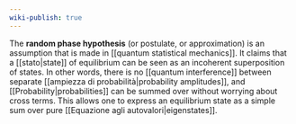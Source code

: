 ```yaml
---
wiki-publish: true
---
```

The **random phase hypothesis** (or postulate, or approximation) is an assumption that is made in [[quantum statistical mechanics]]. It claims that a [[stato|state]] of equilibrium can be seen as an incoherent superposition of states. In other words, there is no [[quantum interference]] between separate [[ampiezza di probabilità|probability amplitudes]], and [[Probability|probabilities]] can be summed over without worrying about cross terms. This allows one to express an equilibrium state as a simple sum over pure [[Equazione agli autovalori|eigenstates]].